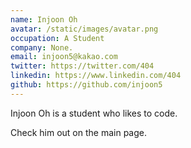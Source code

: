 ```yaml
---
name: Injoon Oh
avatar: /static/images/avatar.png
occupation: A Student
company: None. 
email: injoon5@kakao.com
twitter: https://twitter.com/404
linkedin: https://www.linkedin.com/404
github: https://github.com/injoon5
---
```


Injoon Oh is a student who likes to code. 

Check him out on the main page. 
